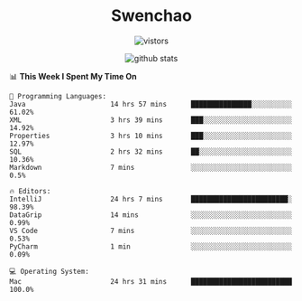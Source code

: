 <h1 align="center">Swenchao</h3>

<p align="center">
  <img src="https://visitor-badge.glitch.me/badge?page_id=Swenchao" alt="vistors" />
</p>

<p align="center">
  <img src="https://github-readme-stats.vercel.app/api?username=Swenchao&count_private=true&show_icons=true&theme=vue-dark&hide_title=true" alt="github stats" />
</p>

<!--START_SECTION:waka-->
📊 **This Week I Spent My Time On** 

```text
💬 Programming Languages: 
Java                     14 hrs 57 mins      ███████████████░░░░░░░░░░   61.02% 
XML                      3 hrs 39 mins       ███░░░░░░░░░░░░░░░░░░░░░░   14.92% 
Properties               3 hrs 10 mins       ███░░░░░░░░░░░░░░░░░░░░░░   12.97% 
SQL                      2 hrs 32 mins       ██░░░░░░░░░░░░░░░░░░░░░░░   10.36% 
Markdown                 7 mins              ░░░░░░░░░░░░░░░░░░░░░░░░░   0.5%

🔥 Editors: 
IntelliJ                 24 hrs 7 mins       ████████████████████████░   98.39% 
DataGrip                 14 mins             ░░░░░░░░░░░░░░░░░░░░░░░░░   0.99% 
VS Code                  7 mins              ░░░░░░░░░░░░░░░░░░░░░░░░░   0.53% 
PyCharm                  1 min               ░░░░░░░░░░░░░░░░░░░░░░░░░   0.09%

💻 Operating System: 
Mac                      24 hrs 31 mins      █████████████████████████   100.0%

```


<!--END_SECTION:waka-->
